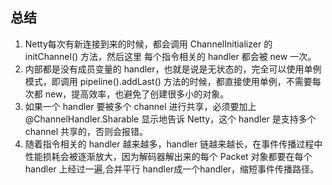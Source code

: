 
## 总结
1. Netty每次有新连接到来的时候，都会调用 ChannelInitializer 的 initChannel() 方法，然后这里 每个指令相关的 handler 都会被 new 一次。
2. 内部都是没有成员变量的 handler，也就是说是无状态的，完全可以使用单例模式，即调用 pipeline().addLast() 方法的时候，都直接使用单例，不需要每次都 new，提高效率，也避免了创建很多小的对象。
3. 如果一个 handler 要被多个 channel 进行共享，必须要加上 @ChannelHandler.Sharable 显示地告诉 Netty，这个 handler 是支持多个 channel 共享的，否则会报错。
4. 随着指令相关的 handler 越来越多，handler 链越来越长，在事件传播过程中性能损耗会被逐渐放大，因为解码器解出来的每个 Packet 对象都要在每个 handler 上经过一遍,合并平行 handler成一个handler，缩短事件传播路径。